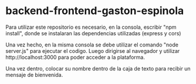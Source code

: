 # backend-frontend-gaston-espinola

Para utilizar este repositorio es necesario, en la consola, escribir "npm install", donde se instalaran las dependencias utilizadas (express y cors)

Una vez hecho, en la misma consola se debe utilizar el comando "node server.js" para ejecutar el codigo. Luego dirigirse al navegador y utilizar http://localhost:3000 para poder acceder a la plataforma.

Una vez dentro, colocar su nombre dentro de la caja de texto para recibir un mensaje de bienvenida.